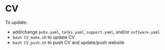 # CV

To update:

- add/change `pubs.yaml`, `talks.yaml`, `support.yaml`, and/or `software.yaml`
- `bash CV_make.sh` to update CV
- `bash CV_push.sh` to push CV and update/push website
